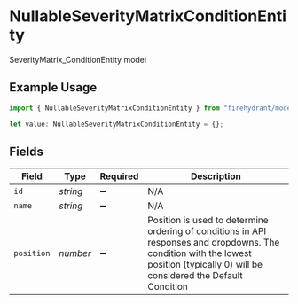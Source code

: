 # NullableSeverityMatrixConditionEntity

SeverityMatrix_ConditionEntity model

## Example Usage

```typescript
import { NullableSeverityMatrixConditionEntity } from "firehydrant/models/components";

let value: NullableSeverityMatrixConditionEntity = {};
```

## Fields

| Field                                                                                                                                                                              | Type                                                                                                                                                                               | Required                                                                                                                                                                           | Description                                                                                                                                                                        |
| ---------------------------------------------------------------------------------------------------------------------------------------------------------------------------------- | ---------------------------------------------------------------------------------------------------------------------------------------------------------------------------------- | ---------------------------------------------------------------------------------------------------------------------------------------------------------------------------------- | ---------------------------------------------------------------------------------------------------------------------------------------------------------------------------------- |
| `id`                                                                                                                                                                               | *string*                                                                                                                                                                           | :heavy_minus_sign:                                                                                                                                                                 | N/A                                                                                                                                                                                |
| `name`                                                                                                                                                                             | *string*                                                                                                                                                                           | :heavy_minus_sign:                                                                                                                                                                 | N/A                                                                                                                                                                                |
| `position`                                                                                                                                                                         | *number*                                                                                                                                                                           | :heavy_minus_sign:                                                                                                                                                                 | Position is used to determine ordering of conditions in API responses and dropdowns. The condition with the lowest position (typically 0) will be considered the Default Condition |